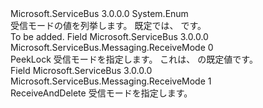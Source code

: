 <Type Name="ReceiveMode" FullName="Microsoft.ServiceBus.Messaging.ReceiveMode">
  <TypeSignature Language="C#" Value="public enum ReceiveMode" />
  <TypeSignature Language="ILAsm" Value=".class public auto ansi sealed ReceiveMode extends System.Enum" />
  <TypeSignature Language="DocId" Value="T:Microsoft.ServiceBus.Messaging.ReceiveMode" />
  <TypeSignature Language="VB.NET" Value="Public Enum ReceiveMode" />
  <TypeSignature Language="F#" Value="type ReceiveMode = " />
  <AssemblyInfo>
    <AssemblyName>Microsoft.ServiceBus</AssemblyName>
    <AssemblyVersion>3.0.0.0</AssemblyVersion>
  </AssemblyInfo>
  <Base>
    <BaseTypeName>System.Enum</BaseTypeName>
  </Base>
  <Docs>
    <summary>受信モードの値を列挙します。 既定では、 <see cref="F:Microsoft.ServiceBus.Messaging.ReceiveMode.PeekLock" />です。</summary>
    <remarks>To be added.</remarks>
  </Docs>
  <Members>
    <Member MemberName="PeekLock">
      <MemberSignature Language="C#" Value="PeekLock" />
      <MemberSignature Language="ILAsm" Value=".field public static literal valuetype Microsoft.ServiceBus.Messaging.ReceiveMode PeekLock = int32(0)" />
      <MemberSignature Language="DocId" Value="F:Microsoft.ServiceBus.Messaging.ReceiveMode.PeekLock" />
      <MemberSignature Language="VB.NET" Value="PeekLock" />
      <MemberSignature Language="F#" Value="PeekLock = 0" Usage="Microsoft.ServiceBus.Messaging.ReceiveMode.PeekLock" />
      <MemberType>Field</MemberType>
      <AssemblyInfo>
        <AssemblyName>Microsoft.ServiceBus</AssemblyName>
        <AssemblyVersion>3.0.0.0</AssemblyVersion>
      </AssemblyInfo>
      <ReturnValue>
        <ReturnType>Microsoft.ServiceBus.Messaging.ReceiveMode</ReturnType>
      </ReturnValue>
      <MemberValue>0</MemberValue>
      <Docs>
        <summary>PeekLock 受信モードを指定します。 これは、<see cref="T:Microsoft.ServiceBus.Messaging.ReceiveMode" /> の既定値です。</summary>
      </Docs>
    </Member>
    <Member MemberName="ReceiveAndDelete">
      <MemberSignature Language="C#" Value="ReceiveAndDelete" />
      <MemberSignature Language="ILAsm" Value=".field public static literal valuetype Microsoft.ServiceBus.Messaging.ReceiveMode ReceiveAndDelete = int32(1)" />
      <MemberSignature Language="DocId" Value="F:Microsoft.ServiceBus.Messaging.ReceiveMode.ReceiveAndDelete" />
      <MemberSignature Language="VB.NET" Value="ReceiveAndDelete" />
      <MemberSignature Language="F#" Value="ReceiveAndDelete = 1" Usage="Microsoft.ServiceBus.Messaging.ReceiveMode.ReceiveAndDelete" />
      <MemberType>Field</MemberType>
      <AssemblyInfo>
        <AssemblyName>Microsoft.ServiceBus</AssemblyName>
        <AssemblyVersion>3.0.0.0</AssemblyVersion>
      </AssemblyInfo>
      <ReturnValue>
        <ReturnType>Microsoft.ServiceBus.Messaging.ReceiveMode</ReturnType>
      </ReturnValue>
      <MemberValue>1</MemberValue>
      <Docs>
        <summary>ReceiveAndDelete 受信モードを指定します。</summary>
      </Docs>
    </Member>
  </Members>
</Type>
